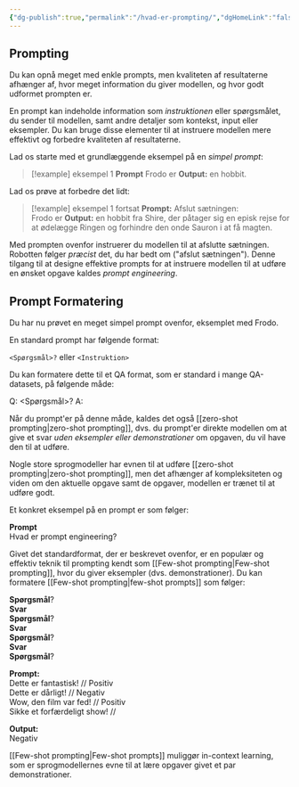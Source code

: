 ```yaml
---
{"dg-publish":true,"permalink":"/hvad-er-prompting/","dgHomeLink":"false","dgShowBacklinks":"false","dgShowFileTree":"false","dgEnableSearch":"false","created":"2024-12-02T09:53:20.402+01:00"}
---
```


## Prompting 
Du kan opnå meget med enkle prompts, men kvaliteten af resultaterne afhænger af, hvor meget information du giver modellen, og hvor godt udformet prompten er. 

En prompt kan indeholde information som *instruktionen* eller spørgsmålet, du sender til modellen, samt andre detaljer som kontekst, input eller eksempler. Du kan bruge disse elementer til at instruere modellen mere effektivt og forbedre kvaliteten af resultaterne.

Lad os starte med et grundlæggende eksempel på en *simpel prompt*:
> [!example] eksempel 1
**Prompt**  Frodo er
**Output:**  en hobbit.

Lad os prøve at forbedre det lidt:

> [!example] eksempel 1 fortsat 
> **Prompt:**
Afslut sætningen:  
Frodo er
**Output:**
en hobbit fra Shire, der påtager sig en episk rejse for at ødelægge Ringen og forhindre den onde Sauron i at få magten.

Med prompten ovenfor instruerer du modellen til at afslutte sætningen. Robotten følger *præcist* det, du har bedt om ("afslut sætningen"). Denne tilgang til at designe effektive prompts for at instruere modellen til at udføre en ønsket opgave kaldes *prompt engineering*.

## Prompt Formatering
Du har nu prøvet en meget simpel prompt ovenfor, eksemplet med Frodo. 

En standard prompt har følgende format:

`<Spørgsmål>?`
eller
`<Instruktion>`

Du kan formatere dette til et QA format, som er standard i mange QA-datasets, på følgende måde:

Q: <Spørgsmål>?
A:

Når du prompt'er på denne måde, kaldes det også [[zero-shot prompting\|zero-shot prompting]], dvs. du prompt'er direkte modellen om at give et svar *uden eksempler eller demonstrationer* om opgaven, du vil have den til at udføre. 

Nogle store sprogmodeller har evnen til at udføre [[zero-shot prompting\|zero-shot prompting]], men det afhænger af kompleksiteten og viden om den aktuelle opgave samt de opgaver, modellen er trænet til at udføre godt.

Et konkret eksempel på en prompt er som følger:

**Prompt**  
Hvad er prompt engineering?

Givet det standardformat, der er beskrevet ovenfor, er en populær og effektiv teknik til prompting kendt som [[Few-shot prompting\|Few-shot prompting]], hvor du giver eksempler (dvs. demonstrationer). Du kan formatere [[Few-shot prompting\|few-shot prompts]] som følger:

**Spørgsmål**?  
**Svar**  
**Spørgsmål**?  
**Svar**  
**Spørgsmål**?  
**Svar**  
**Spørgsmål**?

**Prompt:**  
Dette er fantastisk! // Positiv  
Dette er dårligt! // Negativ  
Wow, den film var fed! // Positiv  
Sikke et forfærdeligt show! //

**Output:**  
Negativ

[[Few-shot prompting\|Few-shot prompts]] muliggør in-context learning, som er sprogmodellernes evne til at lære opgaver givet et par demonstrationer. 